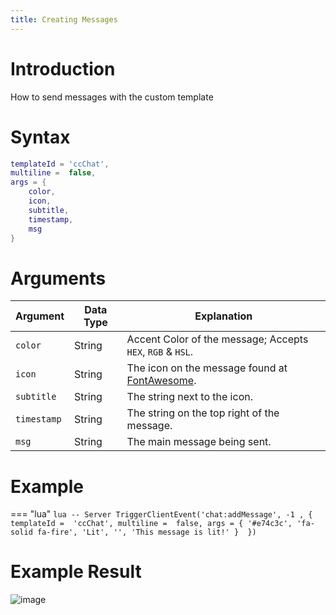 ```yaml
---
title: Creating Messages
---
```

# Introduction
How to send messages with the custom template 

# Syntax
```lua
templateId = 'ccChat',
multiline =  false,
args = {
	color,
	icon,
	subtitle,
	timestamp,
	msg 
}
```
# Arguments
| Argument      | Data Type     | Explanation
| ------------- | ------------- | -------------------------------------------------------------------------------------- |
| `color`       | String        | Accent Color of the message; Accepts `HEX`, `RGB` & `HSL`.                             |
| `icon`        | String        | The icon on the message found at [FontAwesome](https://fontawesome.com/search?m=free). |
| `subtitle`    | String        | The string next to the icon.                                                           |
| `timestamp`   | String        | The string on the top right of the message.                                            |
| `msg`         | String        | The main message being sent.                                                           |

# Example
=== "lua"
	```lua
	-- Server
	TriggerClientEvent('chat:addMessage', -1 , {
		templateId =  'ccChat',
		multiline =  false,
		args = {
			'#e74c3c',
			'fa-solid fa-fire',
			'Lit',
			'',
			'This message is lit!'
		} 
	})
	```

# Example Result
![image](https://user-images.githubusercontent.com/24248108/164552800-a703373a-632e-4839-a98e-a0cdcdf1d077.png)

